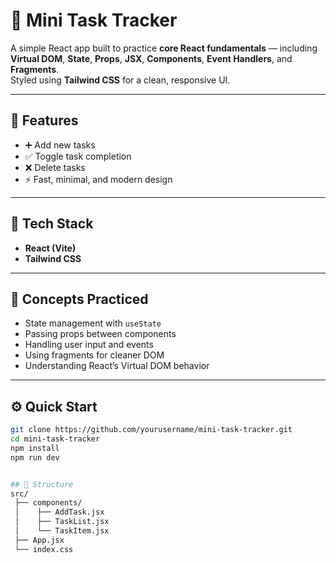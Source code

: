 # 📝 Mini Task Tracker

A simple React app built to practice **core React fundamentals** — including **Virtual DOM**, **State**, **Props**, **JSX**, **Components**, **Event Handlers**, and **Fragments**.  
Styled using **Tailwind CSS** for a clean, responsive UI.

---

## 🚀 Features

- ➕ Add new tasks
- ✅ Toggle task completion
- ❌ Delete tasks
- ⚡ Fast, minimal, and modern design

---

## 🧩 Tech Stack

- **React (Vite)**
- **Tailwind CSS**

---

## 🧠 Concepts Practiced

- State management with `useState`
- Passing props between components
- Handling user input and events
- Using fragments for cleaner DOM
- Understanding React’s Virtual DOM behavior

---

## ⚙️ Quick Start

```bash
git clone https://github.com/yourusername/mini-task-tracker.git
cd mini-task-tracker
npm install
npm run dev


## 📁 Structure
src/
 ├── components/
 │    ├── AddTask.jsx
 │    ├── TaskList.jsx
 │    └── TaskItem.jsx
 ├── App.jsx
 └── index.css
```
